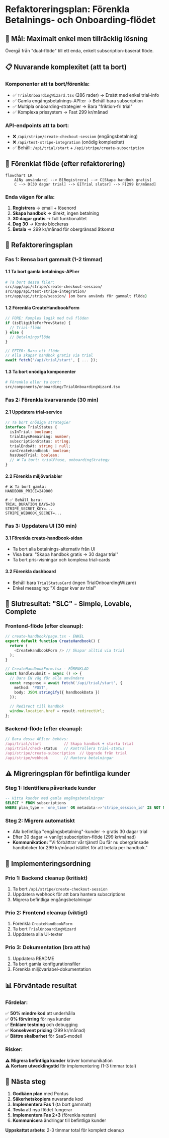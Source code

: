 # Refaktoreringsplan: Förenkla Betalnings- och Onboarding-flödet

## 🎯 Mål: Maximalt enkel men tillräcklig lösning

Övergå från "dual-flöde" till ett enda, enkelt subscription-baserat flöde.

## 📋 Nuvarande komplexitet (att ta bort)

### Komponenter att ta bort/förenkla:
- ✅ `TrialOnboardingWizard.tsx` (286 rader) → Ersätt med enkel trial-info
- ✅ Gamla engångsbetalnings-API:er → Behåll bara subscription
- ✅ Multipla onboarding-strategier → Bara "friktion-fri trial"
- ✅ Komplexa prissystem → Fast 299 kr/månad

### API-endpoints att ta bort:
- ❌ `/api/stripe/create-checkout-session` (engångsbetalning)
- ❌ `/api/test-stripe-integration` (onödig komplexitet)
- ✅ Behåll: `/api/trial/start` + `/api/stripe/create-subscription`

## 🚀 Förenklat flöde (efter refaktorering)

```mermaid
flowchart LR
    A[Ny användare] --> B[Registrera] --> C[Skapa handbok gratis] 
    C --> D[30 dagar trial] --> E[Trial slutar] --> F[299 kr/månad]
```

### **Enda vägen för alla:**
1. **Registrera** → email + lösenord
2. **Skapa handbok** → direkt, ingen betalning
3. **30 dagar gratis** → full funktionalitet
4. **Dag 30** → Konto blockeras
5. **Betala** → 299 kr/månad för obergränsad åtkomst

## 📝 Refaktoreringsplan

### **Fas 1: Rensa bort gammalt (1-2 timmar)**

#### 1.1 Ta bort gamla betalnings-API:er
```bash
# Ta bort dessa filer:
src/app/api/stripe/create-checkout-session/
src/app/api/test-stripe-integration/
src/app/api/stripe/session/ (om bara används för gammalt flöde)
```

#### 1.2 Förenkla CreateHandbookForm
```typescript
// FÖRE: Komplex logik med två flöden
if (isEligibleForProvState) {
  // Trial-flöde
} else {
  // Betalningsflöde  
}

// EFTER: Bara ett flöde
// Alla skapar handbok gratis via trial
await fetch('/api/trial/start', { ... });
```

#### 1.3 Ta bort onödiga komponenter
```bash
# Förenkla eller ta bort:
src/components/onboarding/TrialOnboardingWizard.tsx
```

### **Fas 2: Förenkla kvarvarande (30 min)**

#### 2.1 Uppdatera trial-service
```typescript
// Ta bort onödiga strategier
interface TrialStatus {
  isInTrial: boolean;
  trialDaysRemaining: number;
  subscriptionStatus: string;
  trialEndsAt: string | null;
  canCreateHandbook: boolean;
  hasUsedTrial: boolean;
  // ❌ Ta bort: trialPhase, onboardingStrategy
}
```

#### 2.2 Förenkla miljövariabler
```env
# ❌ Ta bort gamla:
HANDBOOK_PRICE=249000

# ✅ Behåll bara:
TRIAL_DURATION_DAYS=30
STRIPE_SECRET_KEY=...
STRIPE_WEBHOOK_SECRET=...
```

### **Fas 3: Uppdatera UI (30 min)**

#### 3.1 Förenkla create-handbook-sidan
- Ta bort alla betalnings-alternativ från UI
- Visa bara: "Skapa handbok gratis → 30 dagar trial"
- Ta bort pris-visningar och komplexa trial-cards

#### 3.2 Förenkla dashboard
- Behåll bara `TrialStatusCard` (ingen TrialOnboardingWizard)
- Enkel messaging: "X dagar kvar av trial"

## 🎯 Slutresultat: "SLC" - Simple, Lovable, Complete

### **Frontend-flöde (efter cleanup):**
```typescript
// create-handbook/page.tsx - ENKEL
export default function CreateHandbook() {
  return (
    <CreateHandbookForm /> // Skapar alltid via trial
  );
}

// CreateHandbookForm.tsx - FÖRENKLAD
const handleSubmit = async () => {
  // Bara EN väg för alla användare
  const response = await fetch('/api/trial/start', {
    method: 'POST',
    body: JSON.stringify({ handbookData })
  });
  
  // Redirect till handbok
  window.location.href = result.redirectUrl;
};
```

### **Backend-flöde (efter cleanup):**
```typescript
// Bara dessa API:er behövs:
/api/trial/start          // Skapa handbok + starta trial
/api/trial/check-status   // Kontrollera trial-status
/api/stripe/create-subscription  // Upgrade från trial
/api/stripe/webhook       // Hantera betalningar
```

## ⚠️ Migreringsplan för befintliga kunder

### **Steg 1: Identifiera påverkade kunder**
```sql
-- Hitta kunder med gamla engångsbetalningar
SELECT * FROM subscriptions 
WHERE plan_type = 'one_time' OR metadata->>'stripe_session_id' IS NOT NULL;
```

### **Steg 2: Migrera automatiskt**
- Alla befintliga "engångsbetalning"-kunder → gratis 30 dagar trial
- Efter 30 dagar → vanligt subscription-flöde (299 kr/månad)
- **Kommunikation:** "Vi förbättrar vår tjänst! Du får nu obergränsade handböcker för 299 kr/månad istället för att betala per handbok."

## 🚦 Implementeringsordning

### **Prio 1: Backend cleanup (kritiskt)**
1. Ta bort `/api/stripe/create-checkout-session`
2. Uppdatera webhook för att bara hantera subscriptions
3. Migrera befintliga engångsbetalningar

### **Prio 2: Frontend cleanup (viktigt)**  
1. Förenkla `CreateHandbookForm`
2. Ta bort `TrialOnboardingWizard`
3. Uppdatera alla UI-texter

### **Prio 3: Dokumentation (bra att ha)**
1. Uppdatera README
2. Ta bort gamla konfigurationsfiler
3. Förenkla miljövariabel-dokumentation

## 📊 Förväntade resultat

### **Fördelar:**
✅ **50% mindre kod** att underhålla  
✅ **0% förvirring** för nya kunder  
✅ **Enklare testning** och debugging  
✅ **Konsekvent pricing** (299 kr/månad)  
✅ **Bättre skalbarhet** för SaaS-modell  

### **Risker:**
⚠️ **Migrera befintliga kunder** kräver kommunikation  
⚠️ **Kortare utvecklingstid** för implementering (1-3 timmar total)  

## 🏁 Nästa steg

1. **Godkänn plan** med Pontus
2. **Säkerhetskopiera** nuvarande kod  
3. **Implementera Fas 1** (ta bort gammalt)
4. **Testa** att nya flödet fungerar
5. **Implementera Fas 2+3** (förenkla resten)
6. **Kommunicera** ändringar till befintliga kunder

**Uppskattat arbete:** 2-3 timmar total för komplett cleanup 